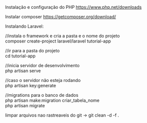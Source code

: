 Instalação e configuração do PHP
https://www.php.net/downloads

Instalar composer
https://getcomposer.org/download/

Instalando Laravel:<br>

//instala o framework e cria a pasta e o nome do projeto<br>
composer create-project laravel/laravel tutorial-app<br>

//ir para a pasta do projeto<br>
cd tutorial-app<br>

//inicia servidor de desenvolvimento<br>
php artisan serve<br>

//caso o servidor não esteja rodando<br>
php artisan key:generate<br>

//migrations para o banco de dados<br>
php artisan make:migration criar_tabela_nome<br>
php artisan migrate

limpar arquivos nao rastreaveis do git -> git clean  -d  -f .

